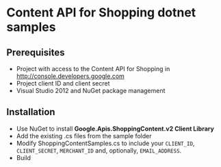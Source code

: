 # Content API for Shopping dotnet samples

## Prerequisites
* Project with access to the Content API for Shopping in http://console.developers.google.com
* Project client ID and client secret
* Visual Studio 2012 and NuGet package management

## Installation
* Use NuGet to install **Google.Apis.ShoppingContent.v2 Client Library**
* Add the existing .cs files from the sample folder
* Modify ShoppingContentSamples.cs to include your `CLIENT_ID`, `CLIENT_SECRET`, `MERCHANT_ID` and,
optionally, `EMAIL_ADDRESS`.
* Build
